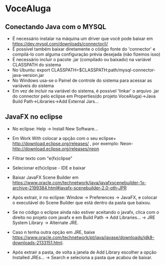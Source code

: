 # VoceAluga

## Conectando Java com o MYSQL
- É necessário instalar na máquina um driver que você pode baixar em https://dev.mysql.com/downloads/connector/j/
- É possível também baixar diretamente o código fonte do 'connector' e compilá-lo com alguma configuração prévia desejada (não fizemos isso)
- É necessário incluir o pacote .jar (compilado ou baixado) na variável CLASSPATH do sistema
- No Ubuntu: export CLASSPATH=$CLASSPATH:path/mysql-connector-java-version.jar
- No Windows usa-se o Painel de controle do sistema para acessar as variáveis do sistema
- Em vez de incluir na variável do sistema, é possível 'linkar' o arquivo .jar do connector pelo eclipse em Properties(do projeto VoceAluga)->Java Build Path->Libraries->Add External Jars...


## JavaFX no eclipse
- No eclipse: Help -> Install New Software...
- Em Work With colocar a opção com o seu eclipse+ http://download.eclipse.org/releases/  , por exemplo: Neon-http://download.eclipse.org/releases/neon
- Filtrar texto com "e(fx)clipse"
- Selecionar e(fx)clipse - IDE e baixar

- Baixar JavaFX Scene Builder em https://www.oracle.com/technetwork/java/javafxscenebuilder-1x-archive-2199384.html#javafx-scenebuilder-2.0-oth-JPR
- Após extrair, ir no eclipse: Window -> Preferences -> JavaFX, e colocar o executável do Scene Builder que está dentro da pasta que baixou.

- Se no código o eclipse ainda não estiver aceitando o javafx, clica com o direito no projeto com javafx e em Build Path -> Add Libraries... -> JRE System Library -> Alternate JRE.
- Caso n tenha outra opção em JRE, baixe https://www.oracle.com/technetwork/pt/java/javase/downloads/jdk8-downloads-2133151.html.
- Após extrair a pasta, de volta a janela de Add Library escolher a opção Installed JREs... -> Search e seleciona a pasta que acabou de baixar.
